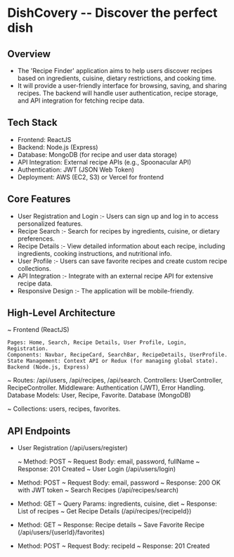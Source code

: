 # DishCovery -- Discover the perfect dish


## Overview

- The 'Recipe Finder' application aims to help users discover recipes based on ingredients, cuisine, dietary restrictions, and cooking time.
- It will provide a user-friendly interface for browsing, saving, and sharing recipes. The backend will handle user authentication, recipe storage, and API integration for fetching recipe data.

## Tech Stack
  - Frontend: ReactJS
  - Backend: Node.js (Express)
  - Database: MongoDB (for recipe and user data storage)
  - API Integration: External recipe APIs (e.g., Spoonacular API)
  - Authentication: JWT (JSON Web Token)
  - Deployment: AWS (EC2, S3) or Vercel for frontend

## Core Features
 - User Registration and Login :- Users can sign up and log in to access personalized features.
 - Recipe Search :- Search for recipes by ingredients, cuisine, or dietary preferences.
 - Recipe Details :- View detailed information about each recipe, including ingredients, cooking instructions, and nutritional info.
 - User Profile :- Users can save favorite recipes and create custom recipe collections.
 - API Integration :- Integrate with an external recipe API for extensive recipe data.
 - Responsive Design :- The application will be mobile-friendly.

## High-Level Architecture
      
  ~ Frontend (ReactJS)

    Pages: Home, Search, Recipe Details, User Profile, Login, Registration.
    Components: Navbar, RecipeCard, SearchBar, RecipeDetails, UserProfile.
    State Management: Context API or Redux (for managing global state).
    Backend (Node.js, Express)

  ~ Routes: /api/users, /api/recipes, /api/search.
    Controllers: UserController, RecipeController.
    Middleware: Authentication (JWT), Error Handling.
    Database Models: User, Recipe, Favorite.
    Database (MongoDB)
    
  ~ Collections: users, recipes, favorites.

## API Endpoints
- User Registration (/api/users/register)

    ~ Method: POST
    ~ Request Body: email, password, fullName
    ~ Response: 201 Created
    ~ User Login (/api/users/login)

- Method: POST
    ~ Request Body: email, password
    ~ Response: 200 OK with JWT token
    ~ Search Recipes (/api/recipes/search)

- Method: GET
    ~ Query Params: ingredients, cuisine, diet
    ~ Response: List of recipes
    ~ Get Recipe Details (/api/recipes/{recipeId})

- Method: GET
    ~ Response: Recipe details
    ~ Save Favorite Recipe (/api/users/{userId}/favorites)

- Method: POST
    ~ Request Body: recipeId
    ~ Response: 201 Created
